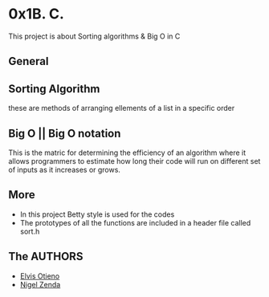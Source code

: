 # 0x1B. C.

This project is about Sorting algorithms & Big O in C

## General

Sorting Algorithm
-------------------

these are methods of arranging ellements of a list in a specific order

Big O || Big O notation
-------------------------

This is the matric for determining the efficiency of an algorithm where it allows programmers to
estimate how long their code will run on different set of inputs as it increases or grows.

More
-------------------

- In this project Betty style is used for the codes
- The prototypes of all the functions are included in a header file called sort.h

## The AUTHORS

* [Elvis Otieno](https://github.com/elvismalsa)
* [Nigel Zenda](https://github.com/Heavenboi)
